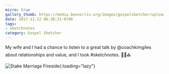 ```yaml
---
micro: true
gallery_thumb: https://media.bennorris.org/images/gospelsketcher/uploads/2018/73e2f0afc2.jpg
date: 2017-11-22 06:30:21-0700
tags:
- sketchnotes
category: Gospel Sketcher
---
```


My wife and I had a chance to listen to a great talk by @coachkimgiles about relationships and value, and I took #sketchnotes. ✍🏼⛪️

![Stake Marriage Fireside](https://media.bennorris.org/images/gospelsketcher/uploads/2018/73e2f0afc2.jpg){:loading="lazy"}